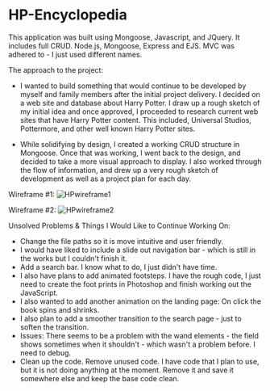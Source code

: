 # HP-Encyclopedia
This application was built using Mongoose, Javascript, and JQuery. It includes full CRUD. Node.js, Mongoose, Express and EJS. MVC was adhered to - I just used different names. 

The approach to the project:

- I wanted to build something that would continue to be developed by myself and family members after the initial project delivery. I decided on a web site and database about Harry Potter. I draw up a rough sketch of my initial idea and once approved, I proceeded to research current web sites that have Harry Potter content. This included, Universal Studios, Pottermore, and other well known Harry Potter sites.  

- While solidifying by design, I created a working CRUD structure in Mongoose. Once that was working, I went back to the design, and decided to take a more visual approach to display. I also worked through the flow of information, and drew up a very rough sketch of development as well as a project plan for each day.

Wireframe #1:
![HPwireframe1](https://user-images.githubusercontent.com/48481922/68640341-6fe44f00-04d5-11ea-9dd3-f712e79e11ef.jpg)

Wireframe #2:
![HPwireframe2](https://user-images.githubusercontent.com/48481922/68640414-af12a000-04d5-11ea-8a99-0e9477075337.jpg)

Unsolved Problems & Things I Would Like to Continue Working On:
- Change the file paths so it is move intuitive and user friendly. 
- I would have liked to include a slide out navigation bar - which is still in the works but I couldn't finish it. 
- Add a search bar. I know what to do, I just didn't have time. 
- I also have plans to add animated footsteps. I have the rough code, I just need to create the foot prints in Photoshop and finish working out the JavaScript. 
- I also wanted to add another animation on the landing page: On click the book spins and shrinks. 
- I also plan to add a smoother transition to the search page - just to soften the transition.
- Issues: There seems to be a problem with the wand elements - the field shows sometimes when it shouldn't - which wasn't a problem before. I need to debug. 
- Clean up the code. Remove unused code. I have code that I plan to use, but it is not doing anything at the moment. Remove it and save it somewhere else and keep the base code clean. 
